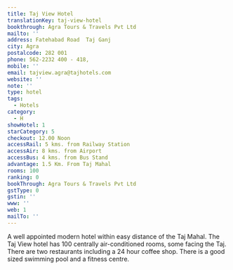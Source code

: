 ```yaml
---
title: Taj View Hotel
translationKey: taj-view-hotel
bookthrough: Agra Tours & Travels Pvt Ltd
mailto: ''
address: Fatehabad Road  Taj Ganj
city: Agra
postalcode: 282 001
phone: 562-2232 400 - 418,
mobile: ''
email: tajview.agra@tajhotels.com
website: ''
note: ''
type: hotel
tags:
  - Hotels
category:
  - H
showHotel: 1
starCategory: 5
checkout: 12.00 Noon
accessRail: 5 kms. from Railway Station
accessAir: 8 kms. from Airport
accessBus: 4 kms. from Bus Stand
advantage: 1.5 Km. From Taj Mahal
rooms: 100
ranking: 0
bookThrough: Agra Tours & Travels Pvt Ltd
gstType: 0
gstin: ''
www: ''
web: 1
mailTo: ''
---
```







A well appointed modern hotel within easy distance of the Taj Mahal. The Taj View hotel has 100 centrally air-conditioned rooms, some facing the Taj. There are two restaurants including a 24 hour coffee shop. There is a good sized swimming pool and a fitness centre.
